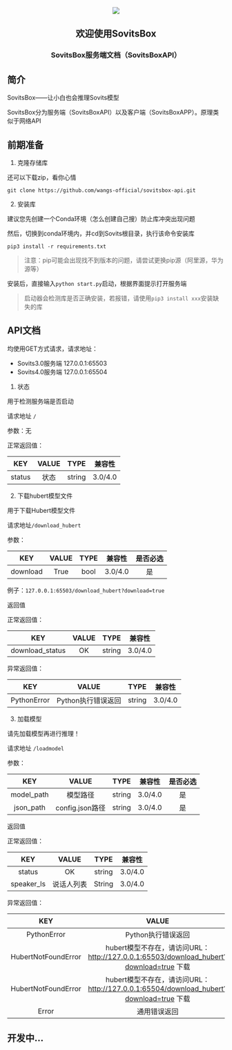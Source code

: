 <center>
<img src = 'https://s3.bmp.ovh/imgs/2023/07/21/a43006f865b8eaf7.png' >
<h2>欢迎使用SovitsBox</h2>
<h3>SovitsBox服务端文档（SovitsBoxAPI）</h3>
</center>


## 简介

SovitsBox——让小白也会推理Sovits模型

SovitsBox分为服务端（SovitsBoxAPI）以及客户端（SovitsBoxAPP）。原理类似于网络API

## 前期准备

1. 克隆存储库

还可以下载zip，看你心情

`git clone https://github.com/wangs-official/sovitsbox-api.git`

2. 安装库

建议您先创建一个Conda环境（怎么创建自己搜）防止库冲突出现问题

然后，切换到conda环境内，并cd到Sovits根目录，执行该命令安装库

`pip3 install -r requirements.txt `

> 注意：pip可能会出现找不到版本的问题，请尝试更换pip源（阿里源，华为源等）

安装后，直接输入`python start.py`启动，根据界面提示打开服务端

> 启动器会检测库是否正确安装，若报错，请使用`pip3 install xxx`安装缺失的库

## API文档

均使用GET方式请求，请求地址：

- Sovits3.0服务端 127.0.0.1:65503
- Sovits4.0服务端 127.0.0.1:65504

1. 状态

用于检测服务端是否启动

请求地址 `/`

参数：无

正常返回值：

|  KEY   | VALUE |  TYPE  | 兼容性  |
| :----: | :---: | :----: | :-----: |
| status | 状态  | string | 3.0/4.0 |



2. 下载hubert模型文件

用于下载Hubert模型文件

请求地址`/download_hubert`

参数：

|   KEY    | VALUE | TYPE | 兼容性  | 是否必选 |
| :------: | :---: | :--: | :-----: | :------: |
| download | True  | bool | 3.0/4.0 |    是    |

例子：`127.0.0.1:65503/download_hubert?download=true`

返回值

正常返回值：

|       KEY       | VALUE |  TYPE  | 兼容性  |
| :-------------: | :---: | :----: | :-----: |
| download_status |  OK   | string | 3.0/4.0 |

异常返回值：

|     KEY     |       VALUE        |  TYPE  | 兼容性  |
| :---------: | :----------------: | :----: | :-----: |
| PythonError | Python执行错误返回 | string | 3.0/4.0 |



3. 加载模型

请先加载模型再进行推理！

请求地址 `/loadmodel`

参数：

|    KEY     |      VALUE      |  TYPE  | 兼容性  | 是否必选 |
| :--------: | :-------------: | :----: | :-----: | :------: |
| model_path |    模型路径     | string | 3.0/4.0 |    是    |
| json_path  | config.json路径 | string | 3.0/4.0 |    是    |

返回值

正常返回值：

|    KEY     |   VALUE    |  TYPE  | 兼容性  |
| :--------: | :--------: | :----: | :-----: |
|   status   |     OK     | string | 3.0/4.0 |
| speaker_ls | 说话人列表 | String | 3.0/4.0 |

异常返回值：

|         KEY         |                            VALUE                             |  TYPE  | 兼容性  |
| :-----------------: | :----------------------------------------------------------: | :----: | :-----: |
|     PythonError     |                      Python执行错误返回                      | string | 3.0/4.0 |
| HubertNotFoundError | hubert模型不存在，请访问URL：http://127.0.0.1:65503/download_hubert?download=true 下载 | string |   3.0   |
| HubertNotFoundError | hubert模型不存在，请访问URL：http://127.0.0.1:65504/download_hubert?download=true 下载 | string |   4.0   |
|        Error        |                         通用错误返回                         | string | 3.0/4.0 |

## 开发中...